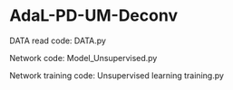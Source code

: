# AdaL-PD-UM-Deconv

DATA read code: DATA.py

Network code: Model_Unsupervised.py

Network training code: Unsupervised learning training.py
